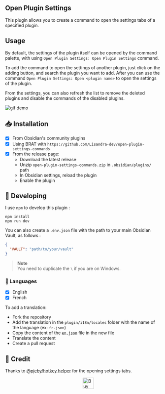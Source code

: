 ## Open Plugin Settings 

This plugin allows you to create a command to open the settings tabs of a specified plugin.

## Usage

By default, the settings of the plugin itself can be opened by the command palette, with using `Open Plugin Settings: Open Plugin Settings` command.

To add the command to open the settings of another plugin, just click on the adding button, and search the plugin you want to add.
After you can use the command `Open Plugin Settings: Open <plugin name>` to open the settings of the plugin.

From the settings, you can also refresh the list to remove the deleted plugins and disable the commands of the disabled plugins.

![gif demo](https://user-images.githubusercontent.com/30244939/234854311-7da05061-2646-43c0-bd42-38fa50121d13.gif)


## 📥 Installation

- [x] From Obsidian's community plugins
- [x] Using BRAT with `https://github.com/Lisandra-dev/open-plugin-settings-commands`
- [x] From the release page: 
  - Download the latest release
  - Unzip `open-plugin-settings-commands.zip` in `.obsidian/plugins/` path
  - In Obsidian settings, reload the plugin
  - Enable the plugin

## 🤖 Developing 
I use `npm` to develop this plugin : 
```
npm install
npm run dev
```

You can also create a `.env.json` file with the path to your main Obsidian Vault, as follows : 
```json
{
  "VAULT": "path/to/your/vault"
}
```

> **Note**   
> You need to duplicate the `\` if you are on Windows.

### 🎼 Languages

- [x] English
- [x] French

To add a translation:
- Fork the repository
- Add the translation in the `plugin/i18n/locales` folder with the name of the language (ex: `fr.json`)
- Copy the content of the [`en.json`](./plugin/i18n/locales/en.json) file in the new file
- Translate the content
- Create a pull request

## 📜 Credit

Thanks to [@pjeby/hotkey helper](https://github.com/pjeby/hotkey-helper) for the opening settings tabs.

<a href='https://ko-fi.com/X8X54ZYAV' target='_blank'><img height='36' style='border:0px;height:36px;display:block;margin-left:50%;' src='https://cdn.ko-fi.com/cdn/kofi1.png?v=3' border='0' alt='Buy Me a Coffee at ko-fi.com' /></a>  
